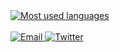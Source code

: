 <a href="https://github.com/andrea-varesio">
  <img src="https://github-readme-stats.vercel.app/api/top-langs/?username=andrea-varesio&layout=compact&card_width=364&theme=blueberry&text_color=fff&title_color=fff&bg_color=161b22&border_color=aaa&border_radius=0&hide_border=true&langs_count=10" alt="Most used languages" />
</a>
<br /><br />
<a href="https://www.andreavaresio.com/contact" target="_blank">
  <img src="https://img.shields.io/badge/email-black.svg?style=for-the-badge&logo=protonmail&logoColor=white" alt="Email" />
</a>
<a href="https://www.twitter.com/andreavaresio/" target="_blank">
  <img src="https://img.shields.io/badge/andreavaresio-%231DA1F2.svg?style=for-the-badge&logo=Twitter&logoColor=white" alt="Twitter" />
</a>
